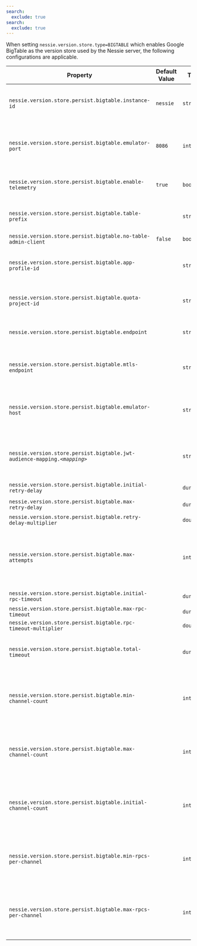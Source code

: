 ```yaml
---
search:
  exclude: true
search:
  exclude: true
---
```

<!--start-->

When setting `nessie.version.store.type=BIGTABLE` which enables Google BigTable as the  version store used by the Nessie server, the following configurations are applicable.

| Property | Default Value | Type | Description |
|----------|---------------|------|-------------|
| `nessie.version.store.persist.bigtable.instance-id` | `nessie` | `string` | Sets the instance-id to be used with Google BigTable.  |
| `nessie.version.store.persist.bigtable.emulator-port` | `8086` | `int` | When using the BigTable emulator, used to configure the port.  |
| `nessie.version.store.persist.bigtable.enable-telemetry` | `true` | `boolean` | Enables telemetry with OpenCensus.  |
| `nessie.version.store.persist.bigtable.table-prefix` |  | `string` | Prefix for tables, default is no prefix.  |
| `nessie.version.store.persist.bigtable.no-table-admin-client` | `false` | `boolean` |  |
| `nessie.version.store.persist.bigtable.app-profile-id` |  | `string` | Sets the profile-id to be used with Google BigTable.  |
| `nessie.version.store.persist.bigtable.quota-project-id` |  | `string` | Google BigTable quote project ID (optional).  |
| `nessie.version.store.persist.bigtable.endpoint` |  | `string` | Google BigTable endpoint (if not default).  |
| `nessie.version.store.persist.bigtable.mtls-endpoint` |  | `string` | Google BigTable MTLS endpoint (if not default).  |
| `nessie.version.store.persist.bigtable.emulator-host` |  | `string` | When using the BigTable emulator, used to configure the host.  |
| `nessie.version.store.persist.bigtable.jwt-audience-mapping.`_`<mapping>`_ |  | `string` | Google BigTable JWT audience mappings (if necessary).  |
| `nessie.version.store.persist.bigtable.initial-retry-delay` |  | `duration` | Initial retry delay.  |
| `nessie.version.store.persist.bigtable.max-retry-delay` |  | `duration` | Max retry-delay.  |
| `nessie.version.store.persist.bigtable.retry-delay-multiplier` |  | `double` |  |
| `nessie.version.store.persist.bigtable.max-attempts` |  | `int` | Maximum number of attempts for each Bigtable API call (including retries).  |
| `nessie.version.store.persist.bigtable.initial-rpc-timeout` |  | `duration` | Initial RPC timeout.  |
| `nessie.version.store.persist.bigtable.max-rpc-timeout` |  | `duration` |  |
| `nessie.version.store.persist.bigtable.rpc-timeout-multiplier` |  | `double` |  |
| `nessie.version.store.persist.bigtable.total-timeout` |  | `duration` | Total timeout (including retries) for Bigtable API calls.  |
| `nessie.version.store.persist.bigtable.min-channel-count` |  | `int` | Minimum number of gRPC channels. Refer to Google docs for details. |
| `nessie.version.store.persist.bigtable.max-channel-count` |  | `int` | Maximum number of gRPC channels. Refer to Google docs for details. |
| `nessie.version.store.persist.bigtable.initial-channel-count` |  | `int` | Initial number of gRPC channels. Refer to Google docs for details |
| `nessie.version.store.persist.bigtable.min-rpcs-per-channel` |  | `int` | Minimum number of RPCs per channel. Refer to Google docs for details. |
| `nessie.version.store.persist.bigtable.max-rpcs-per-channel` |  | `int` | Maximum number of RPCs per channel. Refer to Google docs for details. |
